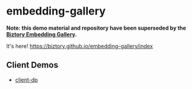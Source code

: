 # embedding-gallery

**Note: this demo material and repository have been superseded by the [Biztory Embedding Gallery](https://github.com/biztory/biztory-embedding-gallery).**

It's here! https://biztory.github.io/embedding-gallery/index

## Client Demos

* [client-dp](https://biztory.github.io/embedding-gallery/client-dp/index.html)
